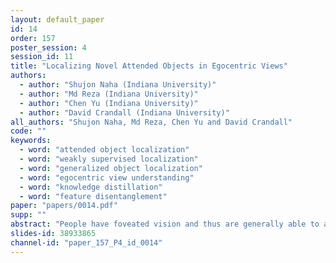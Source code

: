 ```yaml
---
layout: default_paper
id: 14
order: 157
poster_session: 4
session_id: 11
title: "Localizing Novel Attended Objects in Egocentric Views"
authors:
  - author: "Shujon Naha (Indiana University)"
  - author: "Md Reza (Indiana University)"
  - author: "Chen Yu (Indiana University)"
  - author: "David Crandall (Indiana University)"
all_authors: "Shujon Naha, Md Reza, Chen Yu and David Crandall"
code: ""
keywords:
  - word: "attended object localization"
  - word: "weakly supervised localization"
  - word: "generalized object localization"
  - word: "egocentric view understanding"
  - word: "knowledge distillation"
  - word: "feature disentanglement"
paper: "papers/0014.pdf"
supp: ""
abstract: "People have foveated vision and thus are generally able to attend to just a single object within their field of view at a time. Our goal is to learn a model that can automatically identify which object is being attended, given a person’s field of view captured by a first person camera. This problem is different from traditional salient object detection because our goal is not to identify all of the salient objects in the scene, but to identify the single object to which the camera wearer is attending. We present a model that learns based on very weak supervision, with just annotations of the label of the class that is attended in each frame, without bounding boxes or other spatial location information. We show that by learning disentangled representations for localization and classification, our model can effectively localize novel attended objects that were never seen during training. We propose a multi-stage knowledge distillation strategy to train our generalized localizer model.  To the best of our knowledge, our work is the first to explore the problem of learning generalized attended object localization models in egocentric views under weak supervision."
slides-id: 38933865
channel-id: "paper_157_P4_id_0014"
---
```

